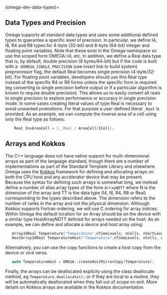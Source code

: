 <!--
© 2025. Triad National Security, LLC. All rights reserved.
This program was produced under U.S. Government contract 89233218CNA000001 for Los Alamos National Laboratory (LANL), which is operated by Triad National Security, LLC for the U.S. Department of Energy/National Nuclear Security Administration. All rights in the program are reserved by Triad National Security, LLC, and the U.S. Department of Energy/National Nuclear Security Administration. The Government is granted for itself and others acting on its behalf a nonexclusive, paid-up, irrevocable worldwide license in this material to reproduce, prepare. derivative works, distribute copies to the public, perform publicly and display publicly, and to permit others to do so.
-->

(omega-dev-data-types)=

## Data Types and Precision

Omega supports all standard data types and uses some additional defined
types to guarantee a specific level of precision. In particular, we
define I4, I8, R4 and R8 types for 4-byte (32-bit) and 8-byte (64-bit)
integer and floating point variables. Note that these exist in the
Omega namespace so use the scoped form OMEGA::I4, etc.
In addition, we define a Real data type that is, by default,
double precision (8 bytes/64-bit) but if the code is built with a
`-DOMEGA_SINGLE_PRECISION` (see insert link to build system) preprocessor flag,
the default Real becomes single precision (4-byte/32-bit). For floating
point variables, developers should use this Real type instead of the
specific R4 or R8 forms unless the specific form is required
(eg converting to single precision before output or if a particular
algorithm is known to require double precision). This allows us to
easily convert all reals to single precision to explore performance or
accuracy in single precision mode. In some cases creating literal values
of type Real is necessary to avoid unwanted promotions. For that purpose
a user-defined literal `_Real` is provided. As an example, we can compute
the inverse area of a cell using only the Real type as follows:
```c++
    Real InvAreaCell = 1._Real / AreaCell(ICell);
```

## Arrays and Kokkos

The C++ language does not have native support for multi-dimensional
arrays as part of the language standard, though there are a number
of implementations as part of the Standard Template Library and
elsewhere. Omega uses the [Kokkos](https://github.com/kokkos)
framework for defining and allocating arrays on both the CPU host and
any accelerator device that may be present. Because the syntax for
defining such arrays is somewhat long, we instead define a number of
alias array types of the form `ArrayNDTT` where N is the dimension of
the array and TT is the data type (I4, I8, R4, R8 or Real) corresponding
to the types described above. The dimension refers to the number of
ranks in the array and not the physical dimension. Although Kokkos
supports Fortran ordering, we will use C ordering for array indices.
Within Omega the default location for an Array should be on the device
with a similar type HostArrayNDTT defined for arrays needed on the host.
As an example, we can define and allocate a device and host array using:
```c++
   Array3dReal Temperature("Temperature",nTimeLevels, nCells, nVertLevels);
   HostArray3dReal TemperatureHost("Temperature",nTimeLevels, nCells, nVertLevels);
```
Alternatively, you can use the copy functions to create a host copy
from the device or vice versa.
```c++
   auto TemperatureHost = OMEGA::createHostMirrorCopy(Temperature);
```
Finally, the arrays can be deallocated explicity using the class
deallocate method, eg `Temperature.deallocate();` or if they are local
to a routine, they will be automatically deallocated when they fall out
of scope on exit. More details on Kokkos arrays are available in the Kokkos
documentation.
